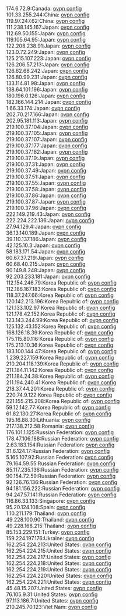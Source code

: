 174.6.72.9:Canada: [ovpn config](vpn/174_6_72_9.ovpn)  
101.33.255.244:China: [ovpn config](vpn/101_33_255_244.ovpn)  
119.97.247.62:China: [ovpn config](vpn/119_97_247_62.ovpn)  
111.238.145.167:Japan: [ovpn config](vpn/111_238_145_167.ovpn)  
112.69.50.155:Japan: [ovpn config](vpn/112_69_50_155.ovpn)  
119.105.64.95:Japan: [ovpn config](vpn/119_105_64_95.ovpn)  
122.208.238.91:Japan: [ovpn config](vpn/122_208_238_91.ovpn)  
123.0.72.249:Japan: [ovpn config](vpn/123_0_72_249.ovpn)  
125.215.107.223:Japan: [ovpn config](vpn/125_215_107_223.ovpn)  
126.206.57.213:Japan: [ovpn config](vpn/126_206_57_213.ovpn)  
126.62.68.242:Japan: [ovpn config](vpn/126_62_68_242.ovpn)  
126.80.99.231:Japan: [ovpn config](vpn/126_80_99_231.ovpn)  
133.114.81.98:Japan: [ovpn config](vpn/133_114_81_98.ovpn)  
138.64.101.196:Japan: [ovpn config](vpn/138_64_101_196.ovpn)  
180.196.0.126:Japan: [ovpn config](vpn/180_196_0_126.ovpn)  
182.166.144.214:Japan: [ovpn config](vpn/182_166_144_214.ovpn)  
1.66.33.174:Japan: [ovpn config](vpn/1_66_33_174.ovpn)  
202.70.217.166:Japan: [ovpn config](vpn/202_70_217_166.ovpn)  
202.95.181.113:Japan: [ovpn config](vpn/202_95_181_113.ovpn)  
219.100.37.104:Japan: [ovpn config](vpn/219_100_37_104.ovpn)  
219.100.37.105:Japan: [ovpn config](vpn/219_100_37_105.ovpn)  
219.100.37.107:Japan: [ovpn config](vpn/219_100_37_107.ovpn)  
219.100.37.177:Japan: [ovpn config](vpn/219_100_37_177.ovpn)  
219.100.37.182:Japan: [ovpn config](vpn/219_100_37_182.ovpn)  
219.100.37.19:Japan: [ovpn config](vpn/219_100_37_19.ovpn)  
219.100.37.31:Japan: [ovpn config](vpn/219_100_37_31.ovpn)  
219.100.37.49:Japan: [ovpn config](vpn/219_100_37_49.ovpn)  
219.100.37.51:Japan: [ovpn config](vpn/219_100_37_51.ovpn)  
219.100.37.55:Japan: [ovpn config](vpn/219_100_37_55.ovpn)  
219.100.37.58:Japan: [ovpn config](vpn/219_100_37_58.ovpn)  
219.100.37.86:Japan: [ovpn config](vpn/219_100_37_86.ovpn)  
219.100.37.87:Japan: [ovpn config](vpn/219_100_37_87.ovpn)  
219.100.37.96:Japan: [ovpn config](vpn/219_100_37_96.ovpn)  
222.149.219.43:Japan: [ovpn config](vpn/222_149_219_43.ovpn)  
222.224.222.136:Japan: [ovpn config](vpn/222_224_222_136.ovpn)  
27.94.129.4:Japan: [ovpn config](vpn/27_94_129_4.ovpn)  
36.13.140.189:Japan: [ovpn config](vpn/36_13_140_189.ovpn)  
39.110.137.186:Japan: [ovpn config](vpn/39_110_137_186.ovpn)  
42.125.10.3:Japan: [ovpn config](vpn/42_125_10_3.ovpn)  
58.183.171.54:Japan: [ovpn config](vpn/58_183_171_54.ovpn)  
60.67.37.219:Japan: [ovpn config](vpn/60_67_37_219.ovpn)  
60.68.40.215:Japan: [ovpn config](vpn/60_68_40_215.ovpn)  
90.149.8.248:Japan: [ovpn config](vpn/90_149_8_248.ovpn)  
92.203.233.181:Japan: [ovpn config](vpn/92_203_233_181.ovpn)  
112.154.246.79:Korea Republic of: [ovpn config](vpn/112_154_246_79.ovpn)  
112.186.167.183:Korea Republic of: [ovpn config](vpn/112_186_167_183.ovpn)  
118.37.247.66:Korea Republic of: [ovpn config](vpn/118_37_247_66.ovpn)  
120.142.213.196:Korea Republic of: [ovpn config](vpn/120_142_213_196.ovpn)  
121.133.102.97:Korea Republic of: [ovpn config](vpn/121_133_102_97.ovpn)  
121.178.42.152:Korea Republic of: [ovpn config](vpn/121_178_42_152.ovpn)  
123.143.244.99:Korea Republic of: [ovpn config](vpn/123_143_244_99.ovpn)  
125.132.43.152:Korea Republic of: [ovpn config](vpn/125_132_43_152.ovpn)  
168.126.18.39:Korea Republic of: [ovpn config](vpn/168_126_18_39.ovpn)  
175.115.80.116:Korea Republic of: [ovpn config](vpn/175_115_80_116.ovpn)  
175.213.10.36:Korea Republic of: [ovpn config](vpn/175_213_10_36.ovpn)  
183.100.144.47:Korea Republic of: [ovpn config](vpn/183_100_144_47.ovpn)  
1.239.227.159:Korea Republic of: [ovpn config](vpn/1_239_227_159.ovpn)  
210.204.118.139:Korea Republic of: [ovpn config](vpn/210_204_118_139.ovpn)  
211.184.11.142:Korea Republic of: [ovpn config](vpn/211_184_11_142.ovpn)  
211.184.24.38:Korea Republic of: [ovpn config](vpn/211_184_24_38.ovpn)  
211.194.240.41:Korea Republic of: [ovpn config](vpn/211_194_240_41.ovpn)  
218.37.44.201:Korea Republic of: [ovpn config](vpn/218_37_44_201.ovpn)  
220.74.9.122:Korea Republic of: [ovpn config](vpn/220_74_9_122.ovpn)  
221.155.215.208:Korea Republic of: [ovpn config](vpn/221_155_215_208.ovpn)  
59.12.142.77:Korea Republic of: [ovpn config](vpn/59_12_142_77.ovpn)  
61.82.130.27:Korea Republic of: [ovpn config](vpn/61_82_130_27.ovpn)  
195.16.88.30:Lithuania: [ovpn config](vpn/195_16_88_30.ovpn)  
217.138.212.58:Romania: [ovpn config](vpn/217_138_212_58.ovpn)  
176.101.1.125:Russian Federation: [ovpn config](vpn/176_101_1_125.ovpn)  
178.47.106.188:Russian Federation: [ovpn config](vpn/178_47_106_188.ovpn)  
2.63.183.154:Russian Federation: [ovpn config](vpn/2_63_183_154.ovpn)  
31.6.124.17:Russian Federation: [ovpn config](vpn/31_6_124_17.ovpn)  
5.165.107.92:Russian Federation: [ovpn config](vpn/5_165_107_92.ovpn)  
79.164.59.55:Russian Federation: [ovpn config](vpn/79_164_59_55.ovpn)  
85.117.235.136:Russian Federation: [ovpn config](vpn/85_117_235_136.ovpn)  
90.154.72.59:Russian Federation: [ovpn config](vpn/90_154_72_59.ovpn)  
92.126.76.136:Russian Federation: [ovpn config](vpn/92_126_76_136.ovpn)  
94.181.156.222:Russian Federation: [ovpn config](vpn/94_181_156_222.ovpn)  
94.247.57.141:Russian Federation: [ovpn config](vpn/94_247_57_141.ovpn)  
116.86.33.133:Singapore: [ovpn config](vpn/116_86_33_133.ovpn)  
95.20.124.108:Spain: [ovpn config](vpn/95_20_124_108.ovpn)  
1.10.211.179:Thailand: [ovpn config](vpn/1_10_211_179.ovpn)  
49.228.100.90:Thailand: [ovpn config](vpn/49_228_100_90.ovpn)  
49.228.168.215:Thailand: [ovpn config](vpn/49_228_168_215.ovpn)  
85.153.229.151:Turkey: [ovpn config](vpn/85_153_229_151.ovpn)  
159.224.197.176:Ukraine: [ovpn config](vpn/159_224_197_176.ovpn)  
162.254.224.213:United States: [ovpn config](vpn/162_254_224_213.ovpn)  
162.254.224.215:United States: [ovpn config](vpn/162_254_224_215.ovpn)  
162.254.224.217:United States: [ovpn config](vpn/162_254_224_217.ovpn)  
162.254.224.218:United States: [ovpn config](vpn/162_254_224_218.ovpn)  
162.254.224.219:United States: [ovpn config](vpn/162_254_224_219.ovpn)  
162.254.224.220:United States: [ovpn config](vpn/162_254_224_220.ovpn)  
162.254.224.221:United States: [ovpn config](vpn/162_254_224_221.ovpn)  
45.48.15.207:United States: [ovpn config](vpn/45_48_15_207.ovpn)  
76.105.9.31:United States: [ovpn config](vpn/76_105_9_31.ovpn)  
97.113.186.7:United States: [ovpn config](vpn/97_113_186_7.ovpn)  
210.245.70.123:Viet Nam: [ovpn config](vpn/210_245_70_123.ovpn)  
